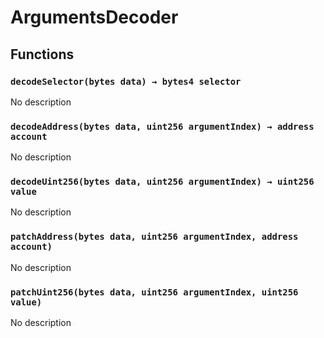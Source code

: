 # ArgumentsDecoder





## Functions

### `decodeSelector(bytes data) → bytes4 selector`
No description


### `decodeAddress(bytes data, uint256 argumentIndex) → address account`
No description


### `decodeUint256(bytes data, uint256 argumentIndex) → uint256 value`
No description


### `patchAddress(bytes data, uint256 argumentIndex, address account)`
No description


### `patchUint256(bytes data, uint256 argumentIndex, uint256 value)`
No description





